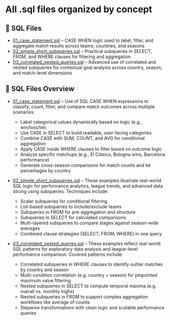 # All .sql files organized by concept

## 📄 SQL Files
- [01_case_statement.sql](01_case_statement.sql) – CASE WHEN logic used to label, filter, and aggregate match results across teams, countries, and seasons
- [02_simple_short_subqueries.sql](02_simple_short_subqueries.sql) – Practical subqueries in SELECT, FROM, and WHERE clauses for filtering and aggregation
- [03_correlated_nested_queries.sql](03_correlated_nested_queries.sql) – Advanced use of correlated and nested subqueries for contextual goal analysis across country, season, and match-level dimensions


## 📄 SQL Files Overview

* [01_case_statement.sql](01_case_statement.sql) – Use of SQL CASE WHEN expressions to classify, count, filter, and compare match outcomes across multiple scenarios:

  * Label categorical values dynamically based on logic (e.g., win/loss/tie)
  * Use CASE in SELECT to build readable, user-facing categories
  * Combine CASE with SUM, COUNT, and AVG for conditional aggregation
  * Apply CASE inside WHERE clauses to filter based on outcome logic
  * Analyze specific matchups (e.g., El Clásico, Bologna wins, Barcelona performance)
  * Generate cross-season comparisons for match counts and tie percentages by country

* [02_simple_short_subqueries.sql](02_simple_short_subqueries.sql) – These examples illustrate real-world SQL logic for performance analytics, league trends, and advanced data slicing using subqueries. Techniques include:

  * Scalar subqueries for conditional filtering
  * List-based subqueries to include/exclude teams
  * Subqueries in FROM for pre-aggregation and structure
  * Subqueries in SELECT for calculated comparisons
  * Multi-layered subqueries to compare stages against season-wide averages
  * Combined clause strategies (SELECT, FROM, WHERE) in one query

* [03_correlated_nested_queries.sql](03_correlated_nested_queries.sql) – These examples reflect real-world SQL patterns for exploratory data analysis and league-level performance comparison. Covered patterns include:

  * Correlated subqueries in WHERE clauses to identify outlier matches by country and season
  * Multi-condition correlation (e.g. country + season) for pinpointed maximum value filtering
  * Nested subqueries in SELECT to compute temporal maxima (e.g. overall vs. monthly highs)
  * Nested subqueries in FROM to support complex aggregation workflows like average of counts
  * Stepwise transformations with clean logic and scalable performance queries



